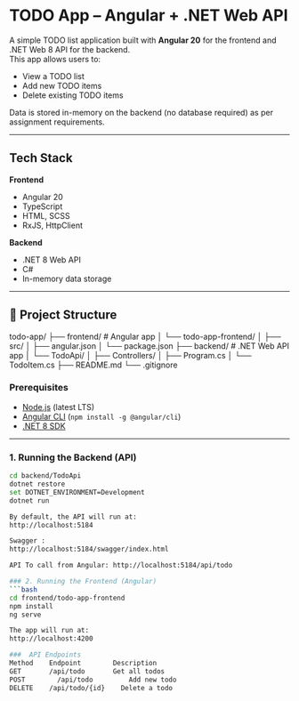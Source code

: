 # TODO App – Angular + .NET Web API

A simple TODO list application built with **Angular 20** for the frontend and .NET Web 8 API for the backend.  
This app allows users to:
- View a TODO list
- Add new TODO items
- Delete existing TODO items

Data is stored in-memory on the backend (no database required) as per assignment requirements.

---

## Tech Stack

**Frontend**
- Angular 20
- TypeScript
- HTML, SCSS
- RxJS, HttpClient

**Backend**
- .NET 8 Web API
- C#
- In-memory data storage

---

## 📂 Project Structure
todo-app/
├── frontend/ # Angular app
│ └── todo-app-frontend/
│ ├── src/
│ ├── angular.json
│ └── package.json
├── backend/ # .NET Web API app
│ └── TodoApi/
│ ├── Controllers/
│ ├── Program.cs
│ └── TodoItem.cs
├── README.md
└── .gitignore

### Prerequisites
- [Node.js](https://nodejs.org/) (latest LTS)
- [Angular CLI](https://angular.dev/tools/cli) (`npm install -g @angular/cli`)
- [.NET 8 SDK](https://dotnet.microsoft.com/en-us/download/dotnet/8.0)

---

### 1. Running the Backend (API)

```bash
cd backend/TodoApi
dotnet restore
set DOTNET_ENVIRONMENT=Development
dotnet run

By default, the API will run at:
http://localhost:5184

Swagger :
http://localhost:5184/swagger/index.html

API To call from Angular: http://localhost:5184/api/todo

### 2. Running the Frontend (Angular)
```bash
cd frontend/todo-app-frontend
npm install
ng serve

The app will run at:
http://localhost:4200

###  API Endpoints
Method	  Endpoint	      Description
GET	      /api/todo	      Get all todos
POST	    /api/todo	      Add new todo
DELETE	  /api/todo/{id}	Delete a todo
